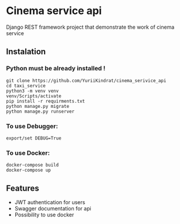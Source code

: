 # Cinema service api

Django REST framework project that demonstrate the work of cinema service


## Instalation

### Python must be already installed !

```shell
git clone https://github.com/YuriiKindrat/cinema_serivice_api
cd taxi_service
python3 -m venv venv
venv/Scripts/activate
pip install -r requirments.txt
python manage.py migrate
python manage.py runserver
```
### To use Debugger:
```shell
export/set DEBUG=True
```
### To use Docker:
```shell
docker-compose build
docker-compose up
```

## Features

* JWT authentication for users
* Swagger documentation for api
* Possibility to use docker